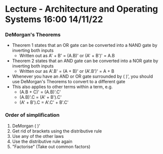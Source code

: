 # Lecture - Architecture and Operating Systems 16:00 14/11/22

### DeMorgan's Theorems

- Theorem 1 states that an OR gate can be converted into a NAND gate by inverting both inputs
    - Written out as A' + B' = (A.B)' or (A' + B')' = A.B
- Theorem 2 states that an AND gate can be converted into a NOR gate by inverting both inputs
    - Written our as A'.B' = (A + B)' or (A'.B')' = A + B
- Whenever you have an AND or OR gate surrounded by ( )', you should use DeMorgan's Theorems to convert to a different gate
- This also applies to other terms within a term, e.g.
    - (A.B + C)' = (A.B)'.C'
    - (A.B)'.C = (A' + B').C'
    - (A' + B').C = A'.C' + B'.C'

### Order of simplification
1. DeMorgan ( )'
2. Get rid of brackets using the distributive rule
3. Use any of the other laws
4. Use the distributive rule again
5. "Factorise" (Take out common factors)

